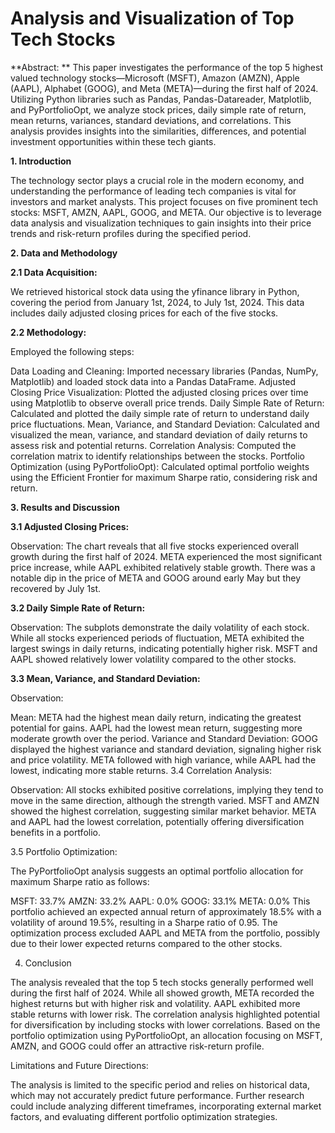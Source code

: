 # Analysis and Visualization of Top Tech Stocks 

**Abstract: **
This paper investigates the performance of the top 5 highest valued technology stocks—Microsoft (MSFT), Amazon (AMZN), Apple (AAPL), Alphabet (GOOG), and Meta (META)—during the first half of 2024. Utilizing Python libraries such as Pandas, Pandas-Datareader, Matplotlib, and PyPortfolioOpt, we analyze stock prices, daily simple rate of return, mean returns, variances, standard deviations, and correlations. This analysis provides insights into the similarities, differences, and potential investment opportunities within these tech giants.

**1. Introduction**

The technology sector plays a crucial role in the modern economy, and understanding the performance of leading tech companies is vital for investors and market analysts. This project focuses on five prominent tech stocks: MSFT, AMZN, AAPL, GOOG, and META. Our objective is to leverage data analysis and visualization techniques to gain insights into their price trends and risk-return profiles during the specified period.

**2. Data and Methodology**

**2.1 Data Acquisition:**

We retrieved historical stock data using the yfinance library in Python, covering the period from January 1st, 2024, to July 1st, 2024. This data includes daily adjusted closing prices for each of the five stocks.

**2.2 Methodology:**

Employed the following steps:

Data Loading and Cleaning: Imported necessary libraries (Pandas, NumPy, Matplotlib) and loaded stock data into a Pandas DataFrame.
Adjusted Closing Price Visualization: Plotted the adjusted closing prices over time using Matplotlib to observe overall price trends.
Daily Simple Rate of Return: Calculated and plotted the daily simple rate of return to understand daily price fluctuations.
Mean, Variance, and Standard Deviation: Calculated and visualized the mean, variance, and standard deviation of daily returns to assess risk and potential returns.
Correlation Analysis: Computed the correlation matrix to identify relationships between the stocks.
Portfolio Optimization (using PyPortfolioOpt): Calculated optimal portfolio weights using the Efficient Frontier for maximum Sharpe ratio, considering risk and return.

**3. Results and Discussion**

**3.1 Adjusted Closing Prices:**

Observation: The chart reveals that all five stocks experienced overall growth during the first half of 2024. META experienced the most significant price increase, while AAPL exhibited relatively stable growth. There was a notable dip in the price of META and GOOG around early May but they recovered by July 1st.

**3.2 Daily Simple Rate of Return:**

Observation: The subplots demonstrate the daily volatility of each stock. While all stocks experienced periods of fluctuation, META exhibited the largest swings in daily returns, indicating potentially higher risk. MSFT and AAPL showed relatively lower volatility compared to the other stocks.

**3.3 Mean, Variance, and Standard Deviation:**

Observation:

Mean: META had the highest mean daily return, indicating the greatest potential for gains. AAPL had the lowest mean return, suggesting more moderate growth over the period.
Variance and Standard Deviation: GOOG displayed the highest variance and standard deviation, signaling higher risk and price volatility. META followed with high variance, while AAPL had the lowest, indicating more stable returns.
3.4 Correlation Analysis:

Observation: All stocks exhibited positive correlations, implying they tend to move in the same direction, although the strength varied. MSFT and AMZN showed the highest correlation, suggesting similar market behavior. META and AAPL had the lowest correlation, potentially offering diversification benefits in a portfolio.

3.5 Portfolio Optimization:

The PyPortfolioOpt analysis suggests an optimal portfolio allocation for maximum Sharpe ratio as follows:

MSFT: 33.7%
AMZN: 33.2%
AAPL: 0.0%
GOOG: 33.1%
META: 0.0%
This portfolio achieved an expected annual return of approximately 18.5% with a volatility of around 19.5%, resulting in a Sharpe ratio of 0.95. The optimization process excluded AAPL and META from the portfolio, possibly due to their lower expected returns compared to the other stocks.

4. Conclusion

The analysis revealed that the top 5 tech stocks generally performed well during the first half of 2024. While all showed growth, META recorded the highest returns but with higher risk and volatility. AAPL exhibited more stable returns with lower risk. The correlation analysis highlighted potential for diversification by including stocks with lower correlations. Based on the portfolio optimization using PyPortfolioOpt, an allocation focusing on MSFT, AMZN, and GOOG could offer an attractive risk-return profile.

Limitations and Future Directions:

The analysis is limited to the specific period and relies on historical data, which may not accurately predict future performance. Further research could include analyzing different timeframes, incorporating external market factors, and evaluating different portfolio optimization strategies.
